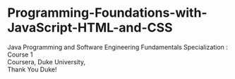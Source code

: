 # Programming-Foundations-with-JavaScript-HTML-and-CSS
Java Programming and Software Engineering Fundamentals Specialization : Course 1<br>
Coursera, Duke University,<br> 
Thank You Duke!

